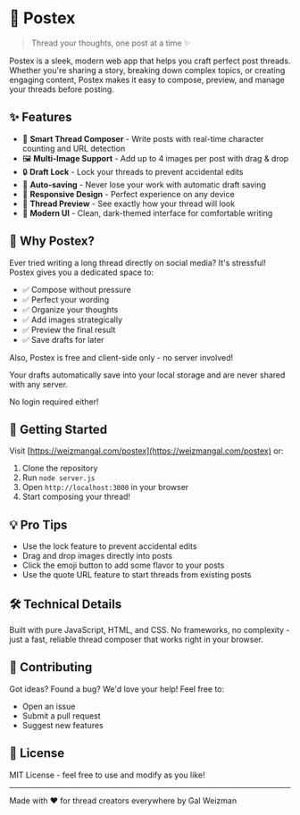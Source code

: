 # 🚀 Postex

> Thread your thoughts, one post at a time ✨

Postex is a sleek, modern web app that helps you craft perfect post threads. Whether you're sharing a story, breaking down complex topics, or creating engaging content, Postex makes it easy to compose, preview, and manage your threads before posting.

## ✨ Features

- 📝 **Smart Thread Composer** - Write posts with real-time character counting and URL detection
- 🖼️ **Multi-Image Support** - Add up to 4 images per post with drag & drop
- 🔒 **Draft Lock** - Lock your threads to prevent accidental edits
- 💾 **Auto-saving** - Never lose your work with automatic draft saving
- 📱 **Responsive Design** - Perfect experience on any device
- 🎯 **Thread Preview** - See exactly how your thread will look
- 🎨 **Modern UI** - Clean, dark-themed interface for comfortable writing

## 🎯 Why Postex?

Ever tried writing a long thread directly on social media? It's stressful! Postex gives you a dedicated space to:

- ✅ Compose without pressure
- ✅ Perfect your wording
- ✅ Organize your thoughts
- ✅ Add images strategically
- ✅ Preview the final result
- ✅ Save drafts for later

Also, Postex is free and client-side only - no server involved!

Your drafts automatically save into your local storage and are never shared with any server.

No login required either!

## 🚀 Getting Started

Visit [https://weizmangal.com/postex](https://weizmangal.com/postex) or:

1. Clone the repository
2. Run `node server.js`
3. Open `http://localhost:3000` in your browser
4. Start composing your thread!

## 💡 Pro Tips

- Use the lock feature to prevent accidental edits
- Drag and drop images directly into posts
- Click the emoji button to add some flavor to your posts
- Use the quote URL feature to start threads from existing posts

## 🛠️ Technical Details

Built with pure JavaScript, HTML, and CSS. No frameworks, no complexity - just a fast, reliable thread composer that works right in your browser.

## 🤝 Contributing

Got ideas? Found a bug? We'd love your help! Feel free to:
- Open an issue
- Submit a pull request
- Suggest new features

## 📜 License

MIT License - feel free to use and modify as you like!

---

Made with ❤️ for thread creators everywhere by Gal Weizman